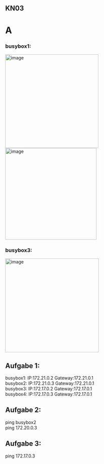 ## KN03

# A

### busybox1: 

<img width="295" alt="image" src="https://github.com/Noah8820/m347_2024/assets/113603845/95690640-ec6c-4498-9fdc-16668da6a227">
<img width="289" alt="image" src="https://github.com/Noah8820/m347_2024/assets/113603845/a22112f6-800e-4be0-a843-e10fb4cff8b9">

### busybox3:

<img width="296" alt="image" src="https://github.com/Noah8820/m347_2024/assets/113603845/5254c329-1337-4019-9a80-eef52e15c573">

## Aufgabe 1:

busybox1: IP:172.21.0.2 Gateway:172.21.0.1  
busybox2: IP:172.21.0.3 Gateway:172.21.0.1  
busybox3: IP:172.17.0.2 Gateway:172.17.0.1  
busybox4: IP:172.17.0.3 Gateway:172.17.0.1  

## Aufgabe 2:
ping busybox2  
ping 172.20.0.3

## Aufgabe 3:
ping 172.17.0.3






